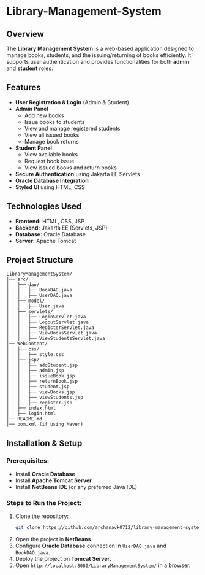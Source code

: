 # Library-Management-System

## Overview
The **Library Management System** is a web-based application designed to manage books, students, and the issuing/returning of books efficiently. It supports user authentication and provides functionalities for both **admin** and **student** roles.

## Features
- **User Registration & Login** (Admin & Student)
- **Admin Panel**
  - Add new books
  - Issue books to students
  - View and manage registered students
  - View all issued books
  - Manage book returns
- **Student Panel**
  - View available books
  - Request book issue
  - View issued books and return books
- **Secure Authentication** using Jakarta EE Servlets
- **Oracle Database Integration**
- **Styled UI** using HTML, CSS

## Technologies Used
- **Frontend:** HTML, CSS, JSP
- **Backend:** Jakarta EE (Servlets, JSP)
- **Database:** Oracle Database
- **Server:** Apache Tomcat

## Project Structure
```
LibraryManagementSystem/
│── src/
│   ├── dao/
│   │   ├── BookDAO.java
│   │   ├── UserDAO.java
│   ├── model/
│   │   ├── User.java
│   ├── servlets/
│   │   ├── LoginServlet.java
│   │   ├── LogoutServlet.java
│   │   ├── RegisterServlet.java
│   │   ├── ViewBooksServlet.java
│   │   ├── ViewStudentsServlet.java
│── WebContent/
│   ├── css/
│   │   ├── style.css
│   ├── jsp/
│   │   ├── addStudent.jsp
│   │   ├── admin.jsp
│   │   ├── issueBook.jsp
│   │   ├── returnBook.jsp
│   │   ├── student.jsp
│   │   ├── viewBooks.jsp
│   │   ├── viewStudents.jsp
│   │   ├── register.jsp
│   ├── index.html
│   ├── login.html
│── README.md
│── pom.xml (if using Maven)
```

## Installation & Setup
### Prerequisites:
- Install **Oracle Database**
- Install **Apache Tomcat Server**
- Install **NetBeans IDE** (or any preferred Java IDE)

### Steps to Run the Project:
1. Clone the repository:
   ```sh
   git clone https://github.com/archanavk0712/library-management-system.git
   ```
2. Open the project in **NetBeans**.
3. Configure **Oracle Database** connection in `UserDAO.java` and `BookDAO.java`.
4. Deploy the project on **Tomcat Server**.
5. Open `http://localhost:8080/LibraryManagementSystem/` in a browser.
